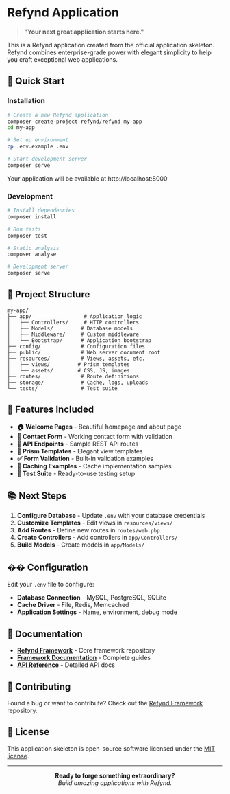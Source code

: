 # Refynd Application

> **"Your next great application starts here."**

This is a Refynd application created from the official application skeleton. Refynd combines enterprise-grade power with elegant simplicity to help you craft exceptional web applications.

## 🚀 Quick Start

### Installation

```bash
# Create a new Refynd application
composer create-project refynd/refynd my-app
cd my-app

# Set up environment
cp .env.example .env

# Start development server
composer serve
```

Your application will be available at http://localhost:8000

### Development

```bash
# Install dependencies
composer install

# Run tests
composer test

# Static analysis
composer analyse

# Development server
composer serve
```

## 📁 Project Structure

```
my-app/
├── app/                 # Application logic
│   ├── Controllers/     # HTTP controllers
│   ├── Models/         # Database models
│   ├── Middleware/     # Custom middleware
│   └── Bootstrap/      # Application bootstrap
├── config/             # Configuration files
├── public/             # Web server document root
├── resources/          # Views, assets, etc.
│   ├── views/         # Prism templates
│   └── assets/        # CSS, JS, images
├── routes/             # Route definitions
├── storage/            # Cache, logs, uploads
└── tests/              # Test suite
```

## 🎯 Features Included

- **🏠 Welcome Pages** - Beautiful homepage and about page
- **📧 Contact Form** - Working contact form with validation
- **🔌 API Endpoints** - Sample REST API routes
- **🎨 Prism Templates** - Elegant view templates
- **✅ Form Validation** - Built-in validation examples
- **💾 Caching Examples** - Cache implementation samples
- **🧪 Test Suite** - Ready-to-use testing setup

## 📚 Next Steps

1. **Configure Database** - Update `.env` with your database credentials
2. **Customize Templates** - Edit views in `resources/views/`
3. **Add Routes** - Define new routes in `routes/web.php`
4. **Create Controllers** - Add controllers in `app/Controllers/`
5. **Build Models** - Create models in `app/Models/`

## �� Configuration

Edit your `.env` file to configure:

- **Database Connection** - MySQL, PostgreSQL, SQLite
- **Cache Driver** - File, Redis, Memcached
- **Application Settings** - Name, environment, debug mode

## 📖 Documentation

- **[Refynd Framework](https://github.com/refynd/framework)** - Core framework repository
- **[Framework Documentation](https://github.com/refynd/framework/docs)** - Complete guides
- **[API Reference](https://github.com/refynd/framework/wiki)** - Detailed API docs

## 🤝 Contributing

Found a bug or want to contribute? Check out the [Refynd Framework](https://github.com/refynd/framework) repository.

## 📜 License

This application skeleton is open-source software licensed under the [MIT license](LICENSE).

---

<p align="center">
<strong>Ready to forge something extraordinary?</strong><br>
<em>Build amazing applications with Refynd.</em>
</p>
